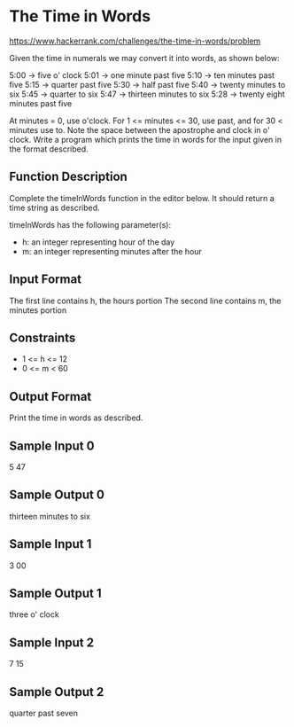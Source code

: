 # The Time in Words

https://www.hackerrank.com/challenges/the-time-in-words/problem

Given the time in numerals we may convert it into words,
as shown below:

5:00 -> five o' clock
5:01 -> one minute past five
5:10 -> ten minutes past five
5:15 -> quarter past five
5:30 -> half past five
5:40 -> twenty minutes to six
5:45 -> quarter to six
5:47 -> thirteen minutes to six
5:28 -> twenty eight minutes past five

At minutes = 0, use o'clock. For 1 <= minutes <= 30, use past,
and for 30 < minutes use to.
Note the space between the apostrophe and clock in o' clock.
Write a program which prints the time in words
for the input given in the format described.


## Function Description

Complete the timeInWords function in the editor below.
It should return a time string as described.

timeInWords has the following parameter(s):

* h: an integer representing hour of the day
* m: an integer representing minutes after the hour


## Input Format

The first line contains h, the hours portion
The second line contains m, the minutes portion


## Constraints

* 1 <= h <= 12
* 0 <= m < 60


## Output Format

Print the time in words as described.


## Sample Input 0

5
47


## Sample Output 0

thirteen minutes to six


## Sample Input 1

3
00


## Sample Output 1

three o' clock


## Sample Input 2

7
15


## Sample Output 2

quarter past seven
